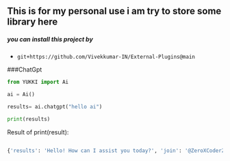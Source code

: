 ## This is for my personal use i am try to store some library here


##### you can install this project by
 - `git+https://github.com/Vivekkumar-IN/External-Plugins@main`


###ChatGpt
```python
from YUKKI import Ai

ai = Ai()

results= ai.chatgpt("hello ai")

print(results)
```
Result of print(result):

```python

{'results': 'Hello! How can I assist you today?', 'join': '@ZeroXCoderZChat', 'success': True}
```